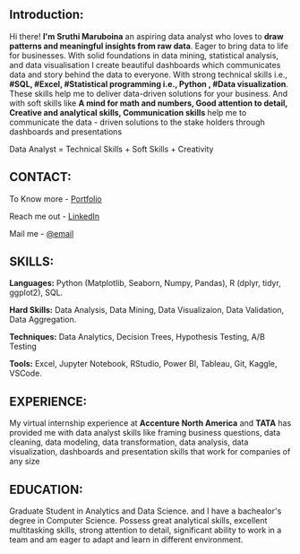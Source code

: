 ## Introduction:
Hi there! **I'm Sruthi Maruboina** an aspiring data analyst who loves to **draw patterns and meaningful insights from raw data**. Eager to bring data to life for businesses. With solid foundations in data mining, statistical analysis, and data visualisation I create beautiful dashboards which communicates data and story behind the data to everyone. With strong technical skills i.e., **#SQL, #Excel, #Statistical programming i.e., Python , #Data visualization**. These skills help me to deliver data-driven solutions for your business. And with soft skills like **A mind for math and numbers, Good attention to detail, Creative and analytical skills, Communication skills** help me to communicate the data - driven solutions to the stake holders through dashboards and presentations
 
 Data Analyst = Technical Skills + Soft Skills + Creativity 

## CONTACT:
To Know more - [Portfolio](https://sruthileninmaruboi1.wixsite.com/portfolio)

Reach me out - [LinkedIn](www.linkedin.com/in/sruthimaruboina)

Mail me - [@email](sruthileninmaruboina@gmail.com)

## SKILLS:
**Languages:** Python (Matplotlib, Seaborn, Numpy, Pandas), R (dplyr, tidyr, ggplot2), SQL.

**Hard Skills:** Data Analysis, Data Mining, Data Visualizaion, Data Validation, Data Aggregation.

**Techniques:** Data Analytics, Decision Trees, Hypothesis Testing, A/B Testing 

**Tools:** Excel, Jupyter Notebook, RStudio, Power BI, Tableau, Git, Kaggle, VSCode.

## EXPERIENCE:
My virtual internship experience at **Accenture North America** and **TATA** has provided me with data analyst skills like framing business questions, data cleaning, data modeling, data transformation, data analysis, data visualization, dashboards and presentation skills that work for companies of any size

## EDUCATION:
Graduate Student in Analytics and Data Science. and I have a bachealor's degree in Computer Science. Possess great analytical skills, excellent multitasking skills, strong attention to detail, significant ability to work in a team and am eager to adapt and learn in different environment.
